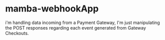 # mamba-webhookApp
i'm handling data incoming from a Payment Gateway, I'm just manipulating the POST responses regarding each event generated from Gateway Checkouts.
